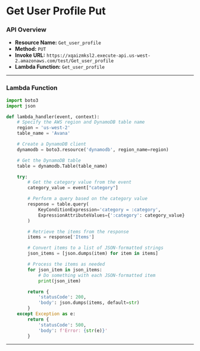 # Get User Profile Put

### API Overview
- **Resource Name:** `Get_user_profile`
- **Method:** `PUT`
- **Invoke URL:** `https://xqaizmksl2.execute-api.us-west-2.amazonaws.com/test/Get_user_profile`
- **Lambda Function:** `Get_user_profile`

---


### Lambda Function
```python
import boto3
import json

def lambda_handler(event, context):
    # Specify the AWS region and DynamoDB table name
    region = 'us-west-2'
    table_name = 'Avana'

    # Create a DynamoDB client
    dynamodb = boto3.resource('dynamodb', region_name=region)

    # Get the DynamoDB table
    table = dynamodb.Table(table_name)

    try:
        # Get the category value from the event
        category_value = event["category"]

        # Perform a query based on the category value
        response = table.query(
            KeyConditionExpression='category = :category',
            ExpressionAttributeValues={':category': category_value}
        )

        # Retrieve the items from the response
        items = response['Items']

        # Convert items to a list of JSON-formatted strings
        json_items = [json.dumps(item) for item in items]

        # Process the items as needed
        for json_item in json_items:
            # Do something with each JSON-formatted item
            print(json_item)

        return {
            'statusCode': 200,
            'body': json.dumps(items, default=str)
        }
    except Exception as e:
        return {
            'statusCode': 500,
            'body': f'Error: {str(e)}'
        }


```

---

